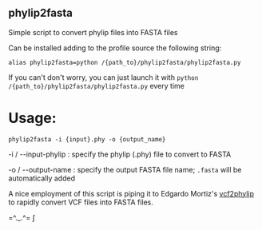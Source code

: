 ## phylip2fasta
Simple script to convert phylip files into FASTA files

Can be installed adding to the profile source the following string:
```
alias phylip2fasta=python /{path_to}/phylip2fasta/phylip2fasta.py
```
If you can't don't worry, you can just launch it with ```python /{path_to}/phylip2fasta/phylip2fasta.py``` every time 


# Usage: 
```
phylip2fasta -i {input}.phy -o {output_name}
```
-i / --input-phylip : specify the phylip (.phy) file to convert to FASTA

-o / --output-name : specify the output FASTA file name; ```.fasta``` will be automatically added



A nice employment of this script is piping it to Edgardo Mortiz's [vcf2phylip](https://github.com/edgardomortiz/vcf2phylip) to rapidly convert VCF files into FASTA files.

=^._.^= ∫
